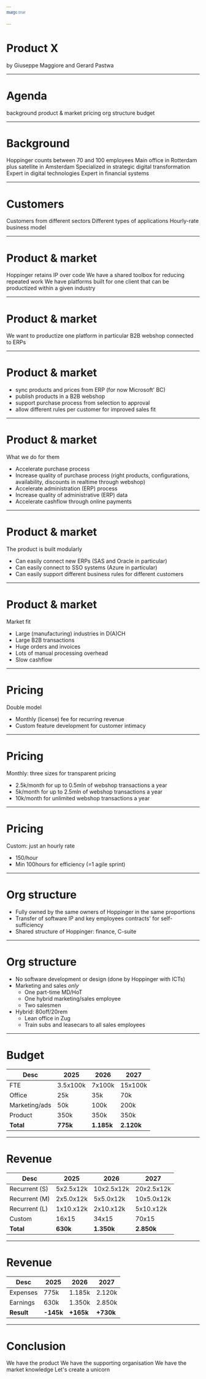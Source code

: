 ```yaml
---
marp: true

---
```


<!-- theme: gaia -->
<style>
  @font-face {
    font-family: "Apercu";
    src: url(https://legacy.grandeomega.com/css/fonts/Apercu-Mono.ttf) format("truetype");
  }

  :root {
    /* --color-background: #487ced;
    --color-foreground: #ffedf5;
    --color-highlight: #ffedf5;
    --color-dimmed: #ffedf5; */
    /* --color-background: #083d34;
    --color-foreground: #e3e8e7;
    --color-highlight: #35a674;
    --color-dimmed: #35a674; */

--color-background: #3A36AE;
    --color-foreground: #FCEEF5;
    --color-highlight: #E0569B;
    --color-dimmed: #E0569B;

  }

  code {
   font-family:  "Fira code";
  }  
</style>


# Product X
by Giuseppe Maggiore and Gerard Pastwa

---

# Agenda
background
product & market
pricing
org structure
budget

---

# Background
Hoppinger counts between 70 and 100 employees
Main office in Rotterdam plus satellite in Amsterdam
Specialized in strategic digital transformation
Expert in digital technologies
Expert in financial systems

---

# Customers
Customers from different sectors
Different types of applications
Hourly-rate business model

---

# Product & market
Hoppinger retains IP over code
We have a shared toolbox for reducing repeated work
We have platforms built for one client that can be productized within a given industry

---

# Product & market
We want to productize one platform in particular
B2B webshop connected to ERPs

---

# Product & market
- sync products and prices from ERP (for now Microsoft' BC)
- publish products in a B2B webshop
- support purchase process from selection to approval
- allow different rules per customer for improved sales fit

---

# Product & market
What we do for them
- Accelerate purchase process
- Increase quality of purchase process (right products, configurations, availability, discounts in realtime through webshop)
- Accelerate administration (ERP) process
- Increase quality of administrative (ERP) data
- Accelerate cashflow through online payments

---

# Product & market
The product is built modularly
- Can easily connect new ERPs (SAS and Oracle in particular)
- Can easily connect to SSO systems (Azure in particular)
- Can easily support different business rules for different customers

---

# Product & market
Market fit
- Large (manufacturing) industries in D(A)CH
- Large B2B transactions
- Huge orders and invoices
- Lots of manual processing overhead
- Slow cashflow


---

# Pricing
Double model
- Monthly (license) fee for recurring revenue
- Custom feature development for customer intimacy


---

# Pricing
Monthly: three sizes for transparent pricing
- 2.5k/month for up to 0.5mln of webshop transactions a year
- 5k/month for up to 2.5mln of webshop transactions a year
- 10k/month for unlimited webshop transactions a year

---

# Pricing
Custom: just an hourly rate
- 150/hour
- Min 100hours for efficiency (=1 agile sprint) 

---

# Org structure
- Fully owned by the same owners of Hoppinger in the same proportions
- Transfer of software IP and key employees contracts' for self-sufficiency
- Shared structure of Hoppinger: finance, C-suite

---

# Org structure
- No software development or design (done by Hoppinger with ICTs)
- Marketing and sales _only_
  - One part-time MD/HoT
  - One hybrid marketing/sales employee
  - Two salesmen
- Hybrid: 80off/20rem
  - Lean office in Zug
  - Train subs and leasecars to all sales employees

---

# Budget

**Desc**          | **2025**          | **2026**          | **2027** 
------------------|-------------------|-------------------|------------------
FTE               | 3.5x100k          | 7x100k            | 15x100k
Office            | 25k               | 35k               | 70k
Marketing/ads     | 50k               | 100k              | 200k
Product           | 350k              | 350k              | 350k
**Total**         | **775k**          | **1.185k**        | **2.120k**

---

# Revenue

**Desc**          | **2025**          | **2026**          | **2027** 
------------------|-------------------|-------------------|------------------
Recurrent  (S)    | 5x2.5x12k         | 10x2.5x12k        | 20x2.5x12k         
Recurrent  (M)    | 2x5.0x12k         | 5x5.0x12k         | 10x5.0x12k         
Recurrent  (L)    | 1x10.x12k         | 2x10.x12k         | 5x10.x12k         
Custom            | 16x15             | 34x15             | 70x15              
**Total**         | **630k**          | **1.350k**        | **2.850k**

---

# Revenue

**Desc**          | **2025**          | **2026**          | **2027** 
------------------|-------------------|-------------------|------------------
Expenses          | 775k              | 1.185k            | 2.120k
Earnings          | 630k              | 1.350k            | 2.850k
**Result**        | **-145k**         | **+165k**         | **+730k**

---

# Conclusion
We have the product
We have the supporting organisation
We have the market knowledge
Let's create a unicorn

